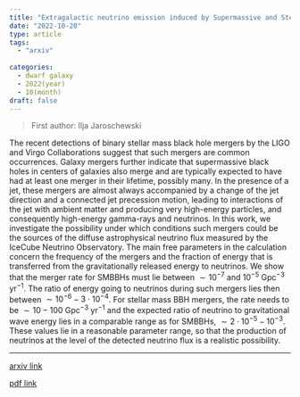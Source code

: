 ```yaml
---
title: "Extragalactic neutrino emission induced by Supermassive and Stellar Mass Black Hole mergers"
date: "2022-10-20"
type: article
tags:
  - "arxiv"
  
categories:
  - dwarf galaxy
  - 2022(year)
  - 10(month)
draft: false
---
```

> First author: Ilja Jaroschewski

 The recent detections of binary stellar mass black hole mergers by the LIGO
and Virgo Collaborations suggest that such mergers are common occurrences.
Galaxy mergers further indicate that supermassive black holes in centers of
galaxies also merge and are typically expected to have had at least one merger
in their lifetime, possibly many. In the presence of a jet, these mergers are
almost always accompanied by a change of the jet direction and a connected jet
precession motion, leading to interactions of the jet with ambient matter and
producing very high-energy particles, and consequently high-energy gamma-rays
and neutrinos. In this work, we investigate the possibility under which
conditions such mergers could be the sources of the diffuse astrophysical
neutrino flux measured by the IceCube Neutrino Observatory. The main free
parameters in the calculation concern the frequency of the mergers and the
fraction of energy that is transferred from the gravitationally released energy
to neutrinos. We show that the merger rate for SMBBHs must lie between $\sim
10^{-7}$ and $10^{-5}$ Gpc$^{-3}$ yr$^{-1}$. The ratio of energy going to
neutrinos during such mergers lies then between $\sim 10^{-6} - 3\cdot
10^{-4}$. For stellar mass BBH mergers, the rate needs to be $\sim 10-100$
Gpc$^{-3}$ yr$^{-1}$ and the expected ratio of neutrino to gravitational wave
energy lies in a comparable range as for SMBBHs, $\sim 2 \cdot 10^{-5} -
10^{-3}$. These values lie in a reasonable parameter range, so that the
production of neutrinos at the level of the detected neutrino flux is a
realistic possibility.

---
[arxiv link](http://arxiv.org/abs/2210.11337v1)

[pdf link](http://arxiv.org/pdf/2210.11337v1)